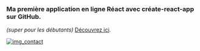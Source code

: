 ### Ma première application en ligne Réact avec créate-react-app sur GitHub. 
*(super pour les débutants)*
[Découvrez ici](https://franckdun.github.io/react-deploy-001/).

[![img_contact](./src/antonio.gif)](https://franckdun.github.io/react-deploy-001/)
